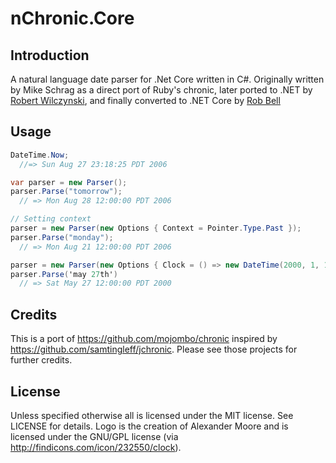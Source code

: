 # nChronic.Core #

## Introduction ##
A natural language date parser for .Net Core written in C#. Originally written by Mike Schrag as a direct port of Ruby's chronic, later ported to .NET by [Robert Wilczynski](https://github.com/robertwilczynski), and finally converted to .NET Core by [Rob Bell](https://github.com/robbell)

## Usage ##


```csharp
DateTime.Now; 
  //=> Sun Aug 27 23:18:25 PDT 2006

var parser = new Parser();
parser.Parse("tomorrow");
  // => Mon Aug 28 12:00:00 PDT 2006

// Setting context
parser = new Parser(new Options { Context = Pointer.Type.Past });
parser.Parse("monday");
  // => Mon Aug 21 12:00:00 PDT 2006

parser = new Parser(new Options { Clock = () => new DateTime(2000, 1, 1)});
parser.Parse('may 27th')
  // => Sat May 27 12:00:00 PDT 2000
```

## Credits ##
This is a port of https://github.com/mojombo/chronic inspired by https://github.com/samtingleff/jchronic. Please see those projects for further credits.

## License ##
Unless specified otherwise all is licensed under the MIT license. See LICENSE for details.
Logo is the creation of Alexander Moore and is licensed under the GNU/GPL license (via http://findicons.com/icon/232550/clock).

